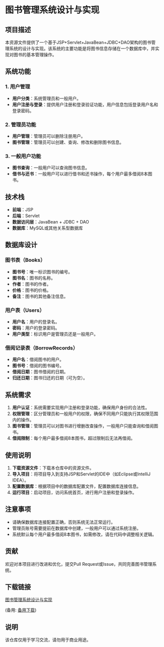 # 图书管理系统设计与实现

## 项目描述

本资源文件提供了一个基于JSP+Servlet+JavaBean+JDBC+DAO架构的图书管理系统的设计与实现。该系统的主要功能是将图书信息存储在一个数据库中，并实现对图书的基本管理操作。

## 系统功能

### 1. 用户管理
- **用户分类**：系统管理员和一般用户。
- **用户注册与登录**：提供用户注册和登录验证功能，用户信息包括登录用户名和登录密码。

### 2. 管理员功能
- **用户管理**：管理员可以删除注册用户。
- **图书管理**：管理员可以创建、查询、修改和删除图书信息。

### 3. 一般用户功能
- **图书查询**：一般用户可以查询图书信息。
- **借书与还书**：一般用户可以进行借书和还书操作，每个用户最多借阅8本图书。

## 技术栈

- **前端**：JSP
- **后端**：Servlet
- **数据访问层**：JavaBean + JDBC + DAO
- **数据库**：MySQL或其他关系型数据库

## 数据库设计

### 图书表（Books）
- **图书号**：唯一标识图书的编号。
- **图书名**：图书的名称。
- **作者**：图书的作者。
- **价格**：图书的价格。
- **备注**：图书的其他备注信息。

### 用户表（Users）
- **用户名**：用户的登录名。
- **密码**：用户的登录密码。
- **用户类型**：标识用户是管理员还是一般用户。

### 借阅记录表（BorrowRecords）
- **用户名**：借阅图书的用户。
- **图书号**：借阅的图书编号。
- **借阅日期**：图书借阅的日期。
- **归还日期**：图书归还的日期（可为空）。

## 系统需求

1. **用户认证**：系统需要实现用户注册和登录功能，确保用户身份的合法性。
2. **权限管理**：区分管理员和一般用户的权限，确保不同用户只能执行其权限范围内的操作。
3. **图书管理**：管理员可以对图书进行增删改查操作，一般用户只能查询和借阅图书。
4. **借阅限制**：每个用户最多借阅8本图书，超过限制后无法再借阅。

## 使用说明

1. **下载资源文件**：下载本仓库中的资源文件。
2. **导入项目**：将项目导入到支持JSP和Servlet的IDE中（如Eclipse或IntelliJ IDEA）。
3. **配置数据库**：根据项目中的数据库配置文件，配置数据库连接信息。
4. **运行项目**：启动项目，访问系统首页，进行用户注册和登录操作。

## 注意事项

- 请确保数据库连接配置正确，否则系统无法正常运行。
- 管理员账号需要提前在数据库中创建，一般用户可以通过系统注册。
- 系统默认每个用户最多借阅8本图书，如需修改，请在代码中调整相关逻辑。

## 贡献

欢迎对本项目进行改进和优化，提交Pull Request或Issue，共同完善图书管理系统。

## 下载链接
[图书管理系统设计与实现](https://pan.quark.cn/s/2ac85b3df5a6) 

(备用: [备用下载](https://pan.baidu.com/s/1PMYvn2kJNFS-uCTziUJJhw?pwd=1234))

## 说明

该仓库仅用于学习交流，请勿用于商业用途。
